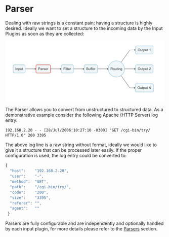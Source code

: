 # Parser

Dealing with raw strings is a constant pain; having a structure is highly desired. Ideally we want to set a structure to the incoming data by the Input Plugins as soon as they are collected:

![](../.gitbook/assets/logging_pipeline_parser%20%281%29%20%281%29%20%281%29%20%281%29%20%281%29.png)

The Parser allows you to convert from unstructured to structured data. As a demonstrative example consider the following Apache \(HTTP Server\) log entry:

```text
192.168.2.20 - - [28/Jul/2006:10:27:10 -0300] "GET /cgi-bin/try/ HTTP/1.0" 200 3395
```

The above log line is a raw string without format, ideally we would like to give it a structure that can be processed later easily. If the proper configuration is used, the log entry could be converted to:

```javascript
{
  "host":    "192.168.2.20",
  "user":    "-",
  "method":  "GET",
  "path":    "/cgi-bin/try/",
  "code":    "200",
  "size":    "3395",
  "referer": "",
  "agent":   ""
 }
```

Parsers are fully configurable and are independently and optionally handled by each input plugin, for more details please refer to the [Parsers](../parser/) section.

